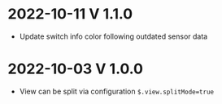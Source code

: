 # 2022-10-11 V 1.1.0
 * Update switch info color following outdated sensor data
# 2022-10-03 V 1.0.0
 * View can be split via configuration `$.view.splitMode=true`
